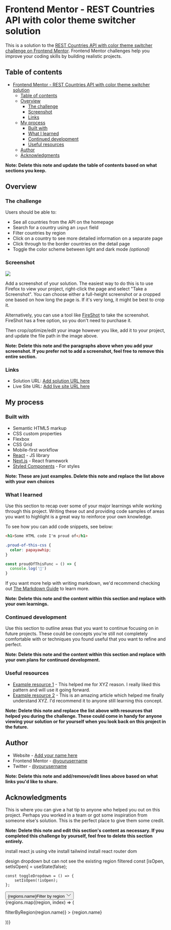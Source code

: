 # Frontend Mentor - REST Countries API with color theme switcher solution

This is a solution to the [REST Countries API with color theme switcher challenge on Frontend Mentor](https://www.frontendmentor.io/challenges/rest-countries-api-with-color-theme-switcher-5cacc469fec04111f7b848ca). Frontend Mentor challenges help you improve your coding skills by building realistic projects. 

## Table of contents

- [Frontend Mentor - REST Countries API with color theme switcher solution](#frontend-mentor---rest-countries-api-with-color-theme-switcher-solution)
  - [Table of contents](#table-of-contents)
  - [Overview](#overview)
    - [The challenge](#the-challenge)
    - [Screenshot](#screenshot)
    - [Links](#links)
  - [My process](#my-process)
    - [Built with](#built-with)
    - [What I learned](#what-i-learned)
    - [Continued development](#continued-development)
    - [Useful resources](#useful-resources)
  - [Author](#author)
  - [Acknowledgments](#acknowledgments)

**Note: Delete this note and update the table of contents based on what sections you keep.**

## Overview

### The challenge

Users should be able to:

- See all countries from the API on the homepage
- Search for a country using an `input` field
- Filter countries by region
- Click on a country to see more detailed information on a separate page
- Click through to the border countries on the detail page
- Toggle the color scheme between light and dark mode *(optional)*

### Screenshot

![](./screenshot.jpg)

Add a screenshot of your solution. The easiest way to do this is to use Firefox to view your project, right-click the page and select "Take a Screenshot". You can choose either a full-height screenshot or a cropped one based on how long the page is. If it's very long, it might be best to crop it.

Alternatively, you can use a tool like [FireShot](https://getfireshot.com/) to take the screenshot. FireShot has a free option, so you don't need to purchase it. 

Then crop/optimize/edit your image however you like, add it to your project, and update the file path in the image above.

**Note: Delete this note and the paragraphs above when you add your screenshot. If you prefer not to add a screenshot, feel free to remove this entire section.**

### Links

- Solution URL: [Add solution URL here](https://your-solution-url.com)
- Live Site URL: [Add live site URL here](https://your-live-site-url.com)

## My process

### Built with

- Semantic HTML5 markup
- CSS custom properties
- Flexbox
- CSS Grid
- Mobile-first workflow
- [React](https://reactjs.org/) - JS library
- [Next.js](https://nextjs.org/) - React framework
- [Styled Components](https://styled-components.com/) - For styles

**Note: These are just examples. Delete this note and replace the list above with your own choices**

### What I learned

Use this section to recap over some of your major learnings while working through this project. Writing these out and providing code samples of areas you want to highlight is a great way to reinforce your own knowledge.

To see how you can add code snippets, see below:

```html
<h1>Some HTML code I'm proud of</h1>
```
```css
.proud-of-this-css {
  color: papayawhip;
}
```
```js
const proudOfThisFunc = () => {
  console.log('🎉')
}
```

If you want more help with writing markdown, we'd recommend checking out [The Markdown Guide](https://www.markdownguide.org/) to learn more.

**Note: Delete this note and the content within this section and replace with your own learnings.**

### Continued development

Use this section to outline areas that you want to continue focusing on in future projects. These could be concepts you're still not completely comfortable with or techniques you found useful that you want to refine and perfect.

**Note: Delete this note and the content within this section and replace with your own plans for continued development.**

### Useful resources

- [Example resource 1](https://www.example.com) - This helped me for XYZ reason. I really liked this pattern and will use it going forward.
- [Example resource 2](https://www.example.com) - This is an amazing article which helped me finally understand XYZ. I'd recommend it to anyone still learning this concept.

**Note: Delete this note and replace the list above with resources that helped you during the challenge. These could come in handy for anyone viewing your solution or for yourself when you look back on this project in the future.**

## Author

- Website - [Add your name here](https://www.your-site.com)
- Frontend Mentor - [@yourusername](https://www.frontendmentor.io/profile/yourusername)
- Twitter - [@yourusername](https://www.twitter.com/yourusername)

**Note: Delete this note and add/remove/edit lines above based on what links you'd like to share.**

## Acknowledgments

This is where you can give a hat tip to anyone who helped you out on this project. Perhaps you worked in a team or got some inspiration from someone else's solution. This is the perfect place to give them some credit.

**Note: Delete this note and edit this section's content as necessary. If you completed this challenge by yourself, feel free to delete this section entirely.**


install react js using vite
install tailwind
install react router dom

design dropdown but can not see the existing region filtered
    const [isOpen, setIsOpen] = useState(false);

    const toggleDropdown = () => {
        setIsOpen(!isOpen);
    };


<form onSubmit={handleFilterByRegion}>
  <div className={`hs-dropdown absolute inline-col ${isOpen ? 'hs-dropdown-open' : ''} w-52 py-3 px-4 outline-none shadow rounded text-gray-600 bg-white dark:text-gray-400 dark:bg-gray-800 dark:focus:bg-gray-700`}>
    <button
      id="hs-dropdown-hover-event"
      type="button"
      className="hs-dropdown-toggle py-3 px-4 inline-flex justify-center items-center gap-2 rounded-md border font-medium bg-white text-gray-700 shadow-sm align-middle hover:bg-gray-50 focus:outline-none focus:ring-2 focus:ring-offset-2 focus:ring-offset-white focus:ring-blue-600 transition-all text-sm dark:bg-slate-900 dark:hover:bg-slate-800 dark:border-gray-700 dark:text-gray-400 dark:hover:text-white dark:focus:ring-offset-gray-800"
      onClick={toggleDropdown}
    >
      {regions.name}Filter by region
      <svg
        className={`hs-dropdown-open:rotate-180 w-2.5 h-2.5 text-gray-600 ${isOpen ? 'hs-dropdown-open' : ''}`}
        width="16"
        height="16"
        viewBox="0 0 16 16"
        fill="none"
        xmlns="http://www.w3.org/2000/svg"
      >
        <path
          d="M2 5L8.16086 10.6869C8.35239 10.8637 8.64761 10.8637 8.83914 10.6869L15 5"
          stroke="currentColor"
          strokeWidth="2"
          strokeLinecap="round"
        />
      </svg>
    </button>
    <div
      className={`hs-dropdown-menu transition-[opacity,margin] duration-500 ${isOpen ? 'opacity-100' : 'opacity-0 hidden'} min-w-[15rem] bg-white shadow-md rounded-lg mt-2 dark:bg-gray-800 dark:border dark:border-gray-700 dark:divide-gray-700`}
      aria-labelledby="hs-dropdown-hover-event"
    >
      {regions.map((region, index) => (
        <p
          className="flex items-center gap-x-3.5 py-2 px-3 rounded-md text-sm text-gray-800 hover:bg-gray-100 focus:ring-2 focus:ring-blue-500 dark:text-gray-400 dark:hover:bg-gray-700 dark:hover:text-gray-300"
          key={index}
          value={region.name}
          onClick={() => filterByRegion(region.name)}
        >
          {region.name}
        </p>
      ))}
    </div>
  </div>
</form>